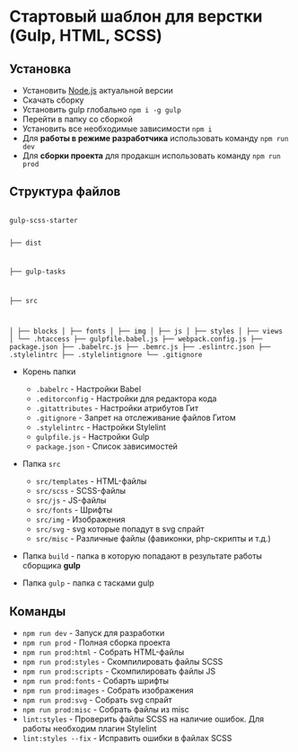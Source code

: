 # Стартовый шаблон для верстки (Gulp, HTML, SCSS)

## Установка

- Установить [Node.js](https://nodejs.org/en/) актуальной версии
- Скачать сборку
- Установить gulp глобально <code>npm i -g gulp</code>
- Перейти в папку со сборкой
- Установить все необходимые зависимости <code>npm i</code>
- Для **работы в режиме разработчика** использовать команду `npm run dev`
- Для **сборки проекта** для продакшн использовать команду `npm run prod`

## Структура файлов

<code>
gulp-scss-starter

├── dist

├── gulp-tasks

├── src

│ ├── blocks
│ ├── fonts
│ ├── img
│ ├── js
│ ├── styles
│ ├── views
│ └── .htaccess
├── gulpfile.babel.js
├── webpack.config.js
├── package.json
├── .babelrc.js
├── .bemrc.js
├── .eslintrc.json
├── .stylelintrc
├── .stylelintignore
└── .gitignore
</code>

- Корень папки

  - `.babelrc` - Настройки Babel
  - `.editorconfig` - Настройки для редактора кода
  - `.gitattributes` - Настройки атрибутов Гит
  - `.gitignore` - Запрет на отслеживание файлов Гитом
  - `.stylelintrc` - Настройки Stylelint
  - `gulpfile.js` - Настройки Gulp
  - `package.json` - Список зависимостей

- Папка `src`

  - `src/templates` - HTML-файлы
  - `src/scss` - SCSS-файлы
  - `src/js` - JS-файлы
  - `src/fonts` - Шрифты
  - `src/img` - Изображения
  - `src/svg` - svg которые попадут в svg спрайт
  - `src/misc` - Различные файлы (фавиконки, php-скрипты и т.д.)

- Папка `build` - папка в которую попадают в результате работы сборщика **gulp**

- Папка `gulp` - папка с тасками gulp

## Команды

- `npm run dev` - Запуск для разработки
- `npm run prod` - Полная сборка проекта
- `npm run prod:html` - Собрать HTML-файлы
- `npm run prod:styles` - Скомпилировать файлы SCSS
- `npm run prod:scripts` - Скомпилировать файлы JS
- `npm run prod:fonts` - Собарть шрифты
- `npm run prod:images` - Собрать изображения
- `npm run prod:svg` - Собрать svg спрайт
- `npm run prod:misc` - Собрать файлы из misc
- `lint:styles` - Проверить файлы SCSS на наличие ошибок. Для работы необходим плагин Stylelint
- `lint:styles --fix` - Исправить ошибки в файлах SCSS

